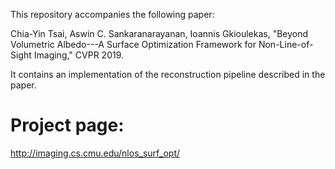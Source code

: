This repository accompanies the following paper:

Chia-Yin Tsai, Aswin C. Sankaranarayanan, Ioannis Gkioulekas, "Beyond Volumetric Albedo---A Surface Optimization Framework for Non-Line-of-Sight Imaging," CVPR 2019.

It contains an implementation of the reconstruction pipeline described in the paper.

# Project page:
http://imaging.cs.cmu.edu/nlos_surf_opt/
